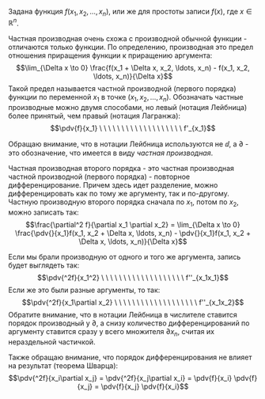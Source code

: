 Задана функция $f(x_1, x_2, \ldots, x_n)$, или же для простоты записи $f(x)$, где $x \in \mathbb R^n$.

Частная производная очень схожа с производной обычной функции - отличаются только функции. По определению, производная это предел отношения приращения функции к приращению аргумента:
$$\lim_{\Delta x \to 0} \frac{f(x_1 + \Delta x, x_2, \ldots, x_n) - f(x_1, x_2, \ldots, x_n)}{\Delta x}$$
Такой предел называется частной производной (первого порядка) функции по переменной $x_1$ в точке $(x_1, x_2, \ldots, x_n)$. Обозначать частные производные можно двумя способами, но левый (нотация Лейбница) более принятый, чем правый (нотация Лагранжа):
$$\pdv{f}{x_1} \ \ \ \ \ \ \ \ \ \ \ \ \ \ \ \ \ \ \ f'_{x_1}$$

Обращаю внимание, что в нотации Лейбница используются не $\dd$, а $\partial$ - это обозначение, что имеется в виду *частная производная*.

Частная производная второго порядка - это частная производная частной производной (первого порядка) - повторное дифференцирование. Причем здесь идет разделение, можно дифференцировать как по тому же аргументу, так и по-другому. Частную производную второго порядка сначала по $x_1$, потом по $x_2$, можно записать так:
$$\frac{\partial^2 f}{\partial x_1 \partial x_2} = \lim_{\Delta x \to 0} \frac{\pdv{}{x_1}f(x_1, x_2 + \Delta x, \ldots, x_n)  - \pdv{}{x_1}f(x_1, x_2 + \Delta x, \ldots, x_n)}{\Delta x}$$

Если мы брали производную от одного и того же аргумента, запись будет выглядеть так:
$$\pdv{^2f}{x_1^2} \ \ \ \ \ \ \ \ \ \ \ \ \ \ \ \ \ \ \ f''_{x_1x_1}$$
Если же это были разные аргументы, то так:
$$\pdv{^2f}{x_1\partial x_2} \ \ \ \ \ \ \ \ \ \ \ \ \ \ \ \ \ \ \ f''_{x_1x_2}$$
Обратите внимание, что в нотации Лейбница в числителе ставится порядок производный у $\partial$, а снизу количество дифференцирований по аргументу ставится сразу у всего множителя $\partial x_n$, считая их нераздельной частичкой.

Также обращаю внимание, что порядок дифференцирования не влияет на результат (теорема Шварца):
$$\pdv{^2f}{x_i\partial x_j} = \pdv{^2f}{x_j\partial x_i} = \pdv{f}{x_i} \pdv{f}{x_j} = \pdv{f}{x_j} \pdv{f}{x_i}$$

